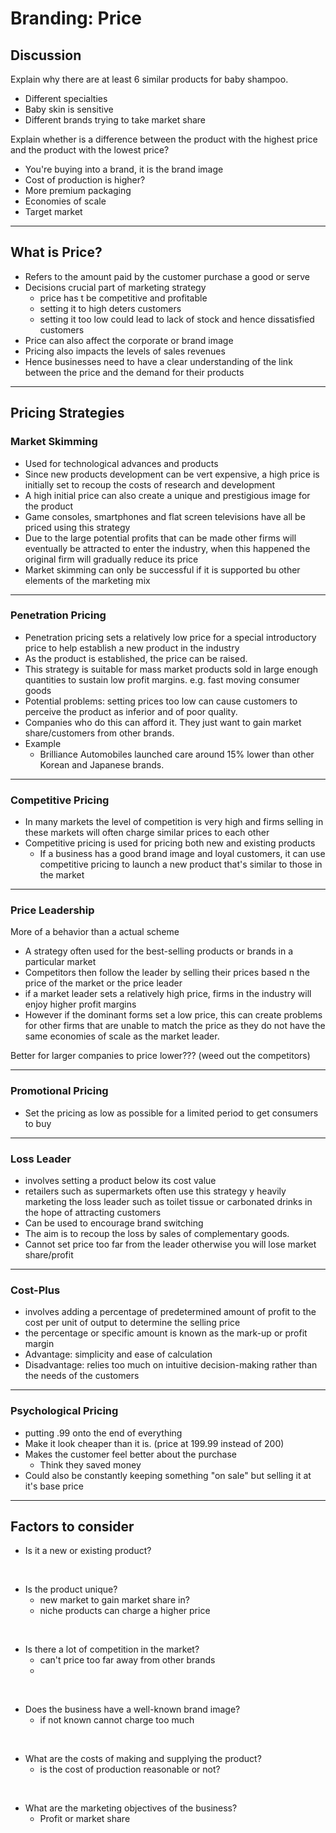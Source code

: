 # Branding: Price

## Discussion

Explain why there are at least 6 similar products for baby shampoo.

 - Different specialties
 - Baby skin is sensitive
 - Different brands trying to take market share

Explain whether is a difference between the product with the highest price and the product with the lowest price?

 - You're buying into a brand, it is the brand image
 - Cost of production is higher?
 - More premium packaging
 - Economies of scale
 - Target market

----

## What is Price?

 - Refers to the amount paid by the customer purchase a good or serve
 - Decisions crucial part of marketing strategy
	 - price has t be competitive and profitable
	 - setting it to high deters customers
	 - setting it too low could lead to lack of stock and hence dissatisfied customers
 - Price can also affect the corporate or brand image
 - Pricing also impacts the levels of sales revenues
 - Hence businesses need to have a clear understanding of the link between the price and the demand for their products

----

## Pricing Strategies

### Market Skimming
 - Used for technological advances and products
 - Since new products development can be vert expensive, a high price is initially set to recoup the costs of research and development
 - A high initial price can also create a unique and prestigious image for the product
 - Game consoles, smartphones and flat screen televisions have all be priced using this strategy
 - Due to the large potential profits that can be made other firms will eventually be attracted to enter the industry, when this happened the original firm will gradually reduce its price
 - Market skimming can only be successful if it is supported bu other elements of the marketing mix
----


### Penetration Pricing
 - Penetration pricing sets a relatively low price for a special introductory price to help establish a new product in the industry
 - As the product is established, the price can be raised.
 - This strategy is suitable for mass market products sold in large enough quantities to sustain low profit margins. e.g. fast moving consumer goods
 - Potential problems: setting prices too low can cause customers to perceive the product as inferior and of poor quality.
 - Companies who do this can afford it. They just want to gain market share/customers from other brands.
 - Example
	 - Brilliance Automobiles launched care around 15% lower than other Korean and Japanese brands. 
----

### Competitive Pricing
 - In many markets the level of competition is very high and firms selling in these markets will often charge similar prices to each other
 - Competitive pricing is used for pricing both new and existing products
	 - If a business has a good brand image and loyal customers, it can use competitive pricing to launch a new product that's similar to those in the market

----

### Price Leadership
More of a behavior than a actual scheme

 - A strategy often used for the best-selling products or brands in a particular market
 - Competitors then follow the leader by selling their prices based n the price of the market or the price leader
 - if a market leader sets a relatively high price, firms in the industry will enjoy higher profit margins
 - However if the dominant forms set a low price, this can create problems for other firms that are unable to match the price as they do not have the same economies of scale as the market leader.

Better for larger companies to price lower??? (weed out the competitors)

----

### Promotional Pricing
 - Set the pricing as low as possible for a limited period to get consumers to buy

----

### Loss Leader
 - involves setting a product below its cost value
 - retailers such as supermarkets often use this strategy y heavily marketing the loss leader such as toilet tissue or carbonated drinks in the hope of attracting customers
 - Can be used to encourage brand switching
 - The aim is to recoup the loss by sales of complementary goods.
 - Cannot set price too far from the leader otherwise you will lose market share/profit

----

### Cost-Plus
 - involves adding a percentage of predetermined amount of profit to the cost per unit of output to determine the selling price
 - the percentage or specific amount is known as the mark-up or profit margin
 - Advantage: simplicity and ease of calculation
 - Disadvantage: relies too much on intuitive decision-making rather than the needs of the customers

----
### Psychological Pricing
 - putting .99 onto the end of everything
 - Make it look cheaper than it is. (price at 199.99 instead of 200)
 - Makes the customer feel better about the purchase
	 - Think they saved money
 - Could also be constantly keeping something "on sale" but selling it at it's base price

----


## Factors to consider

 - Is it a new or existing product?
 
 <br>

 - Is the product unique?
	 - new market to gain market share in?
	 - niche products can charge a higher price

<br>

 - Is there a lot of competition in the market?
	 - can't price too far away from other brands
	 - 

<br>

 - Does the business have a well-known brand image?
	 - if not known cannot charge too much

<br>

 - What are the costs of making and supplying the product?
	 - is the cost of production reasonable or not?

<br>

 - What are the marketing objectives of the business?
	 - Profit or market share


